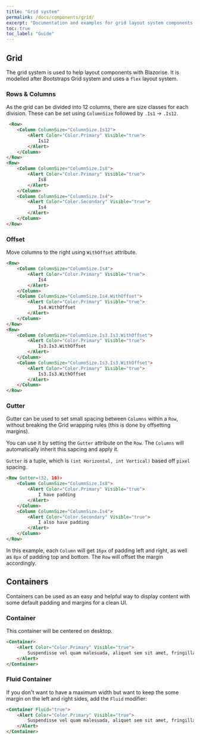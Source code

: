 ```yaml
---
title: "Grid system"
permalink: /docs/components/grid/
excerpt: "Documentation and examples for grid layout system components."
toc: true
toc_label: "Guide"
---
```



## Grid
The grid system is used to help layout components with Blazorise. It is modelled after Bootstraps Grid system and uses a `flex` layout system.

### Rows & Columns

As the grid can be divided into 12 columns, there are size classes for each division.
These can be set using `ColumnSize` followed by `.Is1` -> `.Is12`.

```html
 <Row>
    <Column ColumnSize="ColumnSize.Is12">
        <Alert Color="Color.Primary" Visible="true">
            Is12
        </Alert>
    </Column>
</Row>
<Row>
    <Column ColumnSize="ColumnSize.Is8">
        <Alert Color="Color.Primary" Visible="true">
            Is8
        </Alert>
    </Column>
    <Column ColumnSize="ColumnSize.Is4">
        <Alert Color="Color.Secondary" Visible="true">
            Is4
        </Alert>
    </Column>
</Row>
```

### Offset

Move columns to the right using `WithOffset` attribute.

```html
<Row>
    <Column ColumnSize="ColumnSize.Is4">
        <Alert Color="Color.Primary" Visible="true">
            Is4
        </Alert>
    </Column>
    <Column ColumnSize="ColumnSize.Is4.WithOffset">
        <Alert Color="Color.Primary" Visible="true">
            Is4.WithOffset
        </Alert>
    </Column>
</Row>
<Row>
    <Column ColumnSize="ColumnSize.Is3.Is3.WithOffset">
        <Alert Color="Color.Primary" Visible="true">
            Is3.Is3.WithOffset
        </Alert>
    </Column>
    <Column ColumnSize="ColumnSize.Is3.Is3.WithOffset">
        <Alert Color="Color.Primary" Visible="true">
            Is3.Is3.WithOffset
        </Alert>
    </Column>
</Row>
```

### Gutter

Gutter can be used to set small spacing between `Columns` within a `Row`, without breaking the Grid wrapping rules (this is done by offsetting margins).

You can use it by setting the `Gutter` attribute on the `Row`. The `Columns` will automatically inherit this sapcing and apply it.

`Gutter` is a tuple, which is `(int Horizontal, int Vertical)` based off `pixel` spacing.

```html
<Row Gutter=(32, 16)>
    <Column ColumnSize="ColumnSize.Is8">
        <Alert Color="Color.Primary" Visible="true">
            I have padding
        </Alert>
    </Column>
    <Column ColumnSize="ColumnSize.Is4">
        <Alert Color="Color.Secondary" Visible="true">
            I also have padding
        </Alert>
    </Column>
</Row>
```
In this example, each `Column` will get `16px` of padding left and right, as well as `8px` of padding top and bottom. The `Row` will offset the margin accordingly.

## Containers

Containers can be used as an easy and helpful way to display content with some default padding and margins for a clean UI.

### Container

This container will be centered on desktop.

```html
<Container>
    <Alert Color="Color.Primary" Visible="true">
        Suspendisse vel quam malesuada, aliquet sem sit amet, fringilla elit. Morbi tempor tincidunt tempor. Etiam id turpis viverra, vulputate sapien nec, varius sem. Curabitur ullamcorper fringilla eleifend. In ut eros hendrerit est consequat posuere et at velit.
    </Alert>
</Container>
```

### Fluid Container

If you don't want to have a maximum width but want to keep the some margin on the left and right sides, add the `Fluid` modifier:

```html
<Container Fluid="true">
    <Alert Color="Color.Primary" Visible="true">
        Suspendisse vel quam malesuada, aliquet sem sit amet, fringilla elit. Morbi tempor tincidunt tempor. Etiam id turpis viverra, vulputate sapien nec, varius sem. Curabitur ullamcorper fringilla eleifend. In ut eros hendrerit est consequat posuere et at velit.
    </Alert>
</Container>
```

